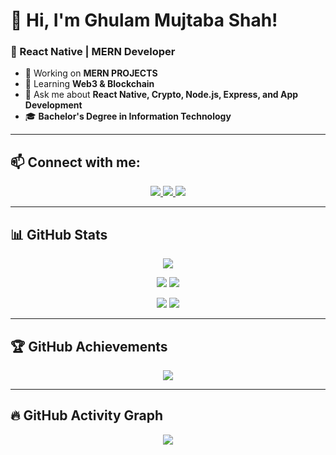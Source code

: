 # 👋 Hi, I'm Ghulam Mujtaba Shah!  
### 🚀 React Native | MERN Developer  

- 🔭 Working on **MERN PROJECTS**  
- 🌱 Learning **Web3 & Blockchain**  
- 💬 Ask me about **React Native, Crypto, Node.js, Express, and App Development**
- 🎓 **Bachelor's Degree in Information Technology** 

---

## 📫 **Connect with me:**  

<p align="center">
  <a href="https://www.linkedin.com/in/syed-mujtaba-shah-75b95a181/">
    <img src="https://img.shields.io/badge/LinkedIn-Connect-blue?style=for-the-badge&logo=linkedin" />
  </a>
  <a href="https://github.com/Bravestone01">
    <img src="https://img.shields.io/badge/GitHub-Follow-black?style=for-the-badge&logo=github" />
  </a>
  <a href="https://www.instagram.com/syedmujtaba_amjy/">
    <img src="https://img.shields.io/badge/Instagram-Follow-purple?style=for-the-badge&logo=instagram" />
  </a>
</p>

---

## 📊 **GitHub Stats**  

<p align="center">
  <img src="https://github-profile-summary-cards.vercel.app/api/cards/profile-details?username=Bravestone01&theme=dark" />
</p>

<p align="center">
  <img src="https://github-profile-summary-cards.vercel.app/api/cards/repos-per-language?username=Bravestone01&theme=dark" />
  <img src="https://github-profile-summary-cards.vercel.app/api/cards/most-commit-language?username=Bravestone01&theme=dark" />
</p>

<p align="center">
  <img src="https://github-profile-summary-cards.vercel.app/api/cards/stats?username=Bravestone01&theme=dark" />
  <img src="https://github-profile-summary-cards.vercel.app/api/cards/productive-time?username=Bravestone01&theme=dark" />
</p>

---

## 🏆 **GitHub Achievements**  
<p align="center">
  <img src="https://github-profile-trophy.vercel.app/?username=Bravestone01&theme=darkhub" />
</p>

---

## 🔥 **GitHub Activity Graph**  
<p align="center">
  <img src="https://github-readme-activity-graph.vercel.app/graph?username=Bravestone01&theme=redical" />
</p>
